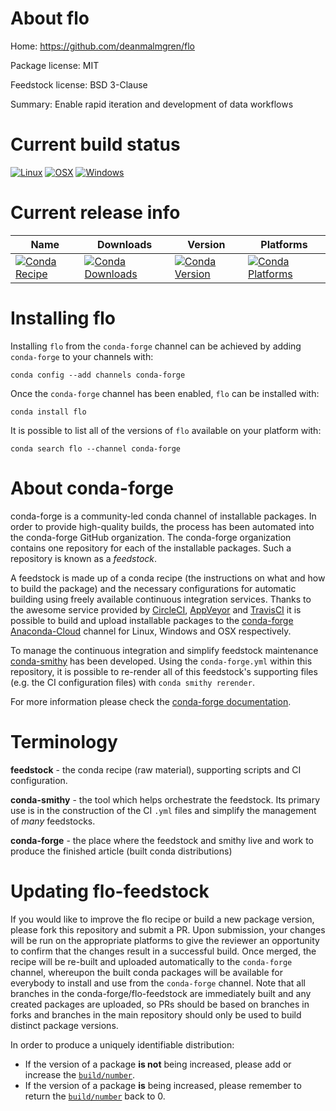 About flo
=========

Home: https://github.com/deanmalmgren/flo

Package license: MIT

Feedstock license: BSD 3-Clause

Summary: Enable rapid iteration and development of data workflows



Current build status
====================

[![Linux](https://img.shields.io/circleci/project/github/conda-forge/flo-feedstock/master.svg?label=Linux)](https://circleci.com/gh/conda-forge/flo-feedstock)
[![OSX](https://img.shields.io/travis/conda-forge/flo-feedstock/master.svg?label=macOS)](https://travis-ci.org/conda-forge/flo-feedstock)
[![Windows](https://img.shields.io/appveyor/ci/conda-forge/flo-feedstock/master.svg?label=Windows)](https://ci.appveyor.com/project/conda-forge/flo-feedstock/branch/master)

Current release info
====================

| Name | Downloads | Version | Platforms |
| --- | --- | --- | --- |
| [![Conda Recipe](https://img.shields.io/badge/recipe-flo-green.svg)](https://anaconda.org/conda-forge/flo) | [![Conda Downloads](https://img.shields.io/conda/dn/conda-forge/flo.svg)](https://anaconda.org/conda-forge/flo) | [![Conda Version](https://img.shields.io/conda/vn/conda-forge/flo.svg)](https://anaconda.org/conda-forge/flo) | [![Conda Platforms](https://img.shields.io/conda/pn/conda-forge/flo.svg)](https://anaconda.org/conda-forge/flo) |

Installing flo
==============

Installing `flo` from the `conda-forge` channel can be achieved by adding `conda-forge` to your channels with:

```
conda config --add channels conda-forge
```

Once the `conda-forge` channel has been enabled, `flo` can be installed with:

```
conda install flo
```

It is possible to list all of the versions of `flo` available on your platform with:

```
conda search flo --channel conda-forge
```


About conda-forge
=================

conda-forge is a community-led conda channel of installable packages.
In order to provide high-quality builds, the process has been automated into the
conda-forge GitHub organization. The conda-forge organization contains one repository
for each of the installable packages. Such a repository is known as a *feedstock*.

A feedstock is made up of a conda recipe (the instructions on what and how to build
the package) and the necessary configurations for automatic building using freely
available continuous integration services. Thanks to the awesome service provided by
[CircleCI](https://circleci.com/), [AppVeyor](https://www.appveyor.com/)
and [TravisCI](https://travis-ci.org/) it is possible to build and upload installable
packages to the [conda-forge](https://anaconda.org/conda-forge)
[Anaconda-Cloud](https://anaconda.org/) channel for Linux, Windows and OSX respectively.

To manage the continuous integration and simplify feedstock maintenance
[conda-smithy](https://github.com/conda-forge/conda-smithy) has been developed.
Using the ``conda-forge.yml`` within this repository, it is possible to re-render all of
this feedstock's supporting files (e.g. the CI configuration files) with ``conda smithy rerender``.

For more information please check the [conda-forge documentation](https://conda-forge.org/docs/).

Terminology
===========

**feedstock** - the conda recipe (raw material), supporting scripts and CI configuration.

**conda-smithy** - the tool which helps orchestrate the feedstock.
                   Its primary use is in the construction of the CI ``.yml`` files
                   and simplify the management of *many* feedstocks.

**conda-forge** - the place where the feedstock and smithy live and work to
                  produce the finished article (built conda distributions)


Updating flo-feedstock
======================

If you would like to improve the flo recipe or build a new
package version, please fork this repository and submit a PR. Upon submission,
your changes will be run on the appropriate platforms to give the reviewer an
opportunity to confirm that the changes result in a successful build. Once
merged, the recipe will be re-built and uploaded automatically to the
`conda-forge` channel, whereupon the built conda packages will be available for
everybody to install and use from the `conda-forge` channel.
Note that all branches in the conda-forge/flo-feedstock are
immediately built and any created packages are uploaded, so PRs should be based
on branches in forks and branches in the main repository should only be used to
build distinct package versions.

In order to produce a uniquely identifiable distribution:
 * If the version of a package **is not** being increased, please add or increase
   the [``build/number``](https://conda.io/docs/user-guide/tasks/build-packages/define-metadata.html#build-number-and-string).
 * If the version of a package **is** being increased, please remember to return
   the [``build/number``](https://conda.io/docs/user-guide/tasks/build-packages/define-metadata.html#build-number-and-string)
   back to 0.
